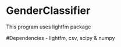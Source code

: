 # GenderClassifier
This program uses lightfm package 

#Dependencies -  lightfm, csv, scipy & numpy
